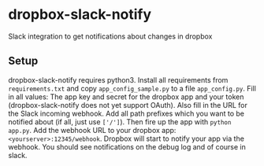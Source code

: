 # dropbox-slack-notify

Slack integration to get notifications about changes in dropbox

## Setup

dropbox-slack-notify requires python3. Install all requirements from `requirements.txt`
and copy `app_config_sample.py` to a file `app_config.py`. Fill in all values: The app
key and secret for the dropbox app and your token (dropbox-slack-notify does not yet
support OAuth). Also fill in the URL for the Slack incoming webhook. Add all path prefixes
which you want to be notified about (if all, just use `['/']`). Then fire up the app with
`python app.py`. Add the webhook URL to your dropbox app: `<yourserver>:12345/webhook`.
Dropbox will start to notify your app via the webhook. You should see notifications on
the debug log and of course in slack.
